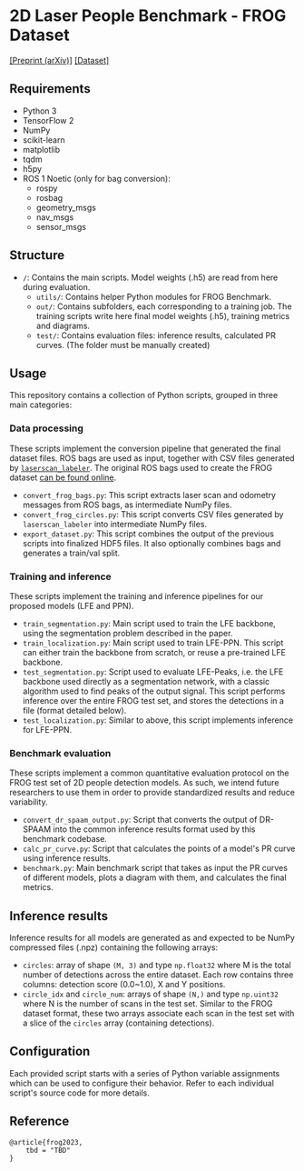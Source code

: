 # 2D Laser People Benchmark - FROG Dataset

[[Preprint (arXiv)]](http://whatever.org) [[Dataset]](https://robotics.upo.es/datasets/frog/laser2d_people/)

## Requirements

- Python 3
- TensorFlow 2
- NumPy
- scikit-learn
- matplotlib
- tqdm
- h5py
- ROS 1 Noetic (only for bag conversion):
	- rospy
	- rosbag
	- geometry_msgs
	- nav_msgs
	- sensor_msgs

## Structure

- `/`: Contains the main scripts. Model weights (.h5) are read from here during evaluation.
	- `utils/`: Contains helper Python modules for FROG Benchmark.
	- `out/`: Contains subfolders, each corresponding to a training job. The training scripts write here final model weights (.h5), training metrics and diagrams.
	- `test/`: Contains evaluation files: inference results, calculated PR curves. (The folder must be manually created)

## Usage

This repository contains a collection of Python scripts, grouped in three main categories:

### Data processing

These scripts implement the conversion pipeline that generated the final dataset files. ROS bags are used as input, together with CSV files generated by [`laserscan_labeler`](https://github.com/robotics-upo/laserscan_labeler). The original ROS bags used to create the FROG dataset [can be found online](https://robotics.upo.es/datasets/frog/upo/).

- `convert_frog_bags.py`: This script extracts laser scan and odometry messages from ROS bags, as intermediate NumPy files.
- `convert_frog_circles.py`: This script converts CSV files generated by `laserscan_labeler` into intermediate NumPy files.
- `export_dataset.py`: This script combines the output of the previous scripts into finalized HDF5 files. It also optionally combines bags and generates a train/val split.

### Training and inference

These scripts implement the training and inference pipelines for our proposed models (LFE and PPN).

- `train_segmentation.py`: Main script used to train the LFE backbone, using the segmentation problem described in the paper.
- `train_localization.py`: Main script used to train LFE-PPN. This script can either train the backbone from scratch, or reuse a pre-trained LFE backbone.
- `test_segmentation.py`: Script used to evaluate LFE-Peaks, i.e. the LFE backbone used directly as a segmentation network, with a classic algorithm used to find peaks of the output signal. This script performs inference over the entire FROG test set, and stores the detections in a file (format detailed below).
- `test_localization.py`: Similar to above, this script implements inference for LFE-PPN.

### Benchmark evaluation

These scripts implement a common quantitative evaluation protocol on the FROG test set of 2D people detection models. As such, we intend future researchers to use them in order to provide standardized results and reduce variability.

- `convert_dr_spaam_output.py`: Script that converts the output of DR-SPAAM into the common inference results format used by this benchmark codebase.
- `calc_pr_curve.py`: Script that calculates the points of a model's PR curve using inference results.
- `benchmark.py`: Main benchmark script that takes as input the PR curves of different models, plots a diagram with them, and calculates the final metrics.

## Inference results

Inference results for all models are generated as and expected to be NumPy compressed files (.npz) containing the following arrays:

- `circles`: array of shape `(M, 3)` and type `np.float32` where M is the total number of detections across the entire dataset. Each row contains three columns: detection score (0.0~1.0), X and Y positions.
- `circle_idx` and `circle_num`: arrays of shape `(N,)` and type `np.uint32` where N is the number of scans in the test set. Similar to the FROG dataset format, these two arrays associate each scan in the test set with a slice of the `circles` array (containing detections).

## Configuration

Each provided script starts with a series of Python variable assignments which can be used to configure their behavior. Refer to each individual script's source code for more details.

## Reference

```
@article{frog2023,
	tbd = "TBD"
}
```
